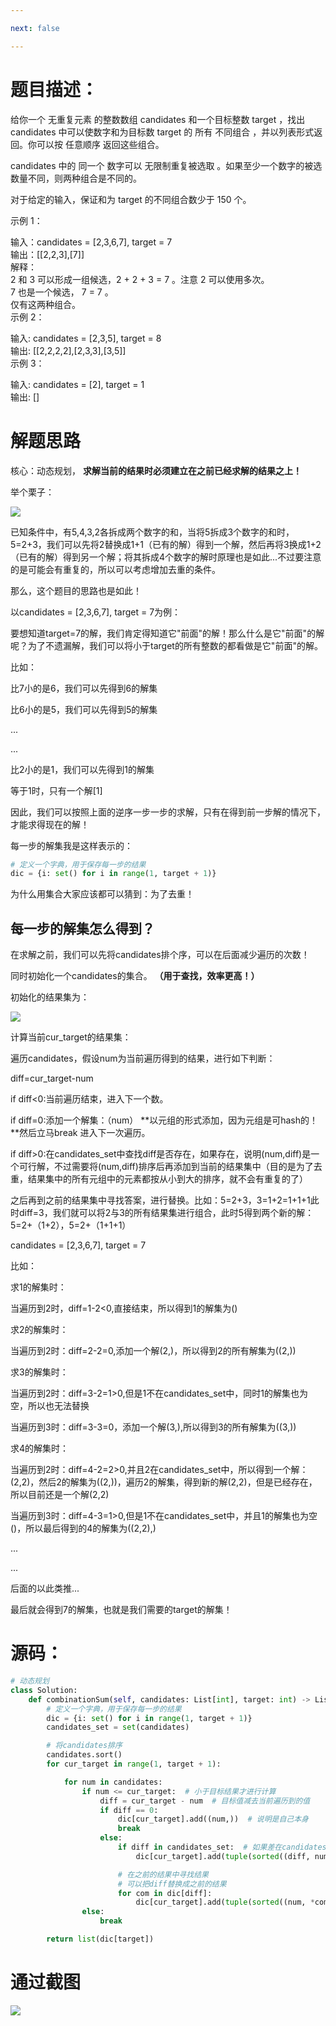 ```yaml
---

next: false

---
```




<BlogInfo id="1346"/>

#  题目描述：

给你一个 无重复元素 的整数数组 candidates 和一个目标整数 target ，找出 candidates 中可以使数字和为目标数 target 的
所有 不同组合 ，并以列表形式返回。你可以按 任意顺序 返回这些组合。

candidates 中的 同一个 数字可以 无限制重复被选取 。如果至少一个数字的被选数量不同，则两种组合是不同的。

对于给定的输入，保证和为 target 的不同组合数少于 150 个。



示例 1：

输入：candidates = [2,3,6,7], target = 7  
输出：[[2,2,3],[7]]  
解释：  
2 和 3 可以形成一组候选，2 + 2 + 3 = 7 。注意 2 可以使用多次。  
7 也是一个候选， 7 = 7 。  
仅有这两种组合。  
示例 2：

输入: candidates = [2,3,5], target = 8  
输出: [[2,2,2,2],[2,3,3],[3,5]]  
示例 3：

输入: candidates = [2], target = 1  
输出: []  


# 解题思路

核心：动态规划， **求解当前的结果时必须建立在之前已经求解的结果之上！**

举个栗子：

![](http://www.lll.plus/media/image/2022/04/18/image-20220418212342-2.png)



已知条件中，有5,4,3,2各拆成两个数字的和，当将5拆成3个数字的和时，5=2+3，我们可以先将2替换成1+1（已有的解）得到一个解，然后再将3换成1+2（已有的解）得到另一个解；将其拆成4个数字的解时原理也是如此...不过要注意的是可能会有重复的，所以可以考虑增加去重的条件。



那么，这个题目的思路也是如此！

以candidates = [2,3,6,7], target = 7为例：

要想知道target=7的解，我们肯定得知道它"前面"的解！那么什么是它"前面"的解呢？为了不遗漏解，我们可以将小于target的所有整数的都看做是它"前面"的解。

比如：

比7小的是6，我们可以先得到6的解集

比6小的是5，我们可以先得到5的解集

...

...

比2小的是1，我们可以先得到1的解集

等于1时，只有一个解[1]

因此，我们可以按照上面的逆序一步一步的求解，只有在得到前一步解的情况下，才能求得现在的解！

每一步的解集我是这样表示的：


```python
# 定义一个字典，用于保存每一步的结果
dic = {i: set() for i in range(1, target + 1)}
```


为什么用集合大家应该都可以猜到：为了去重！


## 每一步的解集怎么得到？

在求解之前，我们可以先将candidates排个序，可以在后面减少遍历的次数！

同时初始化一个candidates的集合。 **（用于查找，效率更高！）**

初始化的结果集为：

![](https://img-blog.csdnimg.cn/a4ba9745a21f48eb8c96f6fcde05b84c.png?x-oss-process=image/watermark,type_d3F5LXplbmhlaQ,shadow_50,text_Q1NETiBAbGl0dGxl5LquXw==,size_20,color_FFFFFF,t_70,g_se,x_16)



计算当前cur_target的结果集：

遍历candidates，假设num为当前遍历得到的结果，进行如下判断：

diff=cur_target-num

if diff<0:当前遍历结束，进入下一个数。

if diff=0:添加一个解集：（num） **以元组的形式添加，因为元组是可hash的！  **然后立马break 进入下一次遍历。

if
diff>0:在candidates_set中查找diff是否存在，如果存在，说明(num,diff)是一个可行解，不过需要将(num,diff)排序后再添加到当前的结果集中（目的是为了去重，结果集中的所有元组中的元素都按从小到大的排序，就不会有重复的了）

之后再到之前的结果集中寻找答案，进行替换。比如：5=2+3，3=1+2=1+1+1此时diff=3，我们就可以将2与3的所有结果集进行组合，此时5得到两个新的解：5=2+（1+2），5=2+（1+1+1）

candidates = [2,3,6,7], target = 7

比如：

求1的解集时：

当遍历到2时，diff=1-2<0,直接结束，所以得到1的解集为()


求2的解集时：

当遍历到2时：diff=2-2=0,添加一个解(2,)，所以得到2的所有解集为((2,))


求3的解集时：

当遍历到2时：diff=3-2=1>0,但是1不在candidates_set中，同时1的解集也为空，所以也无法替换

当遍历到3时：diff=3-3=0，添加一个解(3,),所以得到3的所有解集为((3,))


求4的解集时：

当遍历到2时：diff=4-2=2>0,并且2在candidates_set中，所以得到一个解：(2,2)，然后2的解集为((2,))，遍历2的解集，得到新的解(2,2)，但是已经存在，所以目前还是一个解(2,2)

当遍历到3时：diff=4-3=1>0,但是1不在candidates_set中，并且1的解集也为空()，所以最后得到的4的解集为((2,2),)

...

...

后面的以此类推...

最后就会得到7的解集，也就是我们需要的target的解集！

# 源码：


```python
# 动态规划
class Solution:
    def combinationSum(self, candidates: List[int], target: int) -> List[List[int]]:
        # 定义一个字典，用于保存每一步的结果
        dic = {i: set() for i in range(1, target + 1)}
        candidates_set = set(candidates)

        # 将candidates排序
        candidates.sort()
        for cur_target in range(1, target + 1):

            for num in candidates:
                if num <= cur_target:  # 小于目标结果才进行计算
                    diff = cur_target - num  # 目标值减去当前遍历到的值
                    if diff == 0:
                        dic[cur_target].add((num,))  # 说明是自己本身
                        break
                    else:
                        if diff in candidates_set:  # 如果差在candidates中，那么这就是一个解
                            dic[cur_target].add(tuple(sorted((diff, num))))  # 升序排序

                        # 在之前的结果中寻找结果
                        # 可以把diff替换成之前的结果
                        for com in dic[diff]:
                            dic[cur_target].add(tuple(sorted((num, *com))))
                else:
                    break

        return list(dic[target])
```


# 通过截图

![](https://img-blog.csdnimg.cn/9bef3479142c4a8a8efbea615dafb108.png?x-oss-process=image/watermark,type_d3F5LXplbmhlaQ,shadow_50,text_Q1NETiBAbGl0dGxl5LquXw==,size_20,color_FFFFFF,t_70,g_se,x_16)









<ActionBox />
